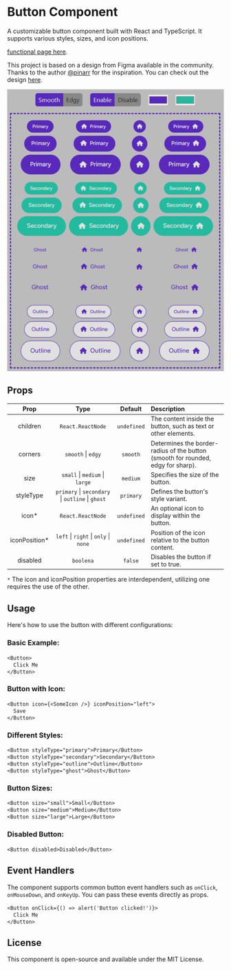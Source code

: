 # Button Component

A customizable button component built with React and TypeScript. It supports various styles, sizes, and icon positions.

[functional page here](https://free-responsive-button-ui-kit-react.netlify.app).

This project is based on a design from Figma available in the community. Thanks to the author [@pinarr](https://www.figma.com/@pinarr) for the inspiration. You can check out the design [here](https://www.figma.com/community/file/1169572872932409282).

![All buttons styles, sizes, and icon positions.](public/buttons.png "All buttons styles, sizes, and icon positions.")

## Props
| Prop  | Type | Default | Description 
| :-------------: |:-------------:|:-------------:|:-------------|
| children | `React.ReactNode`    | `undefined` | The content inside the button, such as text or other elements. |
| corners | `smooth` &#124; `edgy`    | `smooth` | Determines the border-radius of the button (smooth for rounded, edgy for sharp). |
| size | `small` &#124; `medium` &#124; `large`    | `medium` | Specifies the size of the button. |
| styleType |  `primary` &#124; `secondary` &#124; `outline` &#124; `ghost`    | `primary` | Defines the button's style variant. |
| icon* | `React.ReactNode`    | `undefined` | An optional icon to display within the button. |
| iconPosition* | `left` &#124; `right` &#124; `only` &#124; `none`    | `undefined` | Position of the icon relative to the button content. |
| disabled | `boolena` | `false` | Disables the button if set to true. |

`*` The icon and iconPosition properties are interdependent, utilizing one requires the use of the other.

## Usage
Here's how to use the button with different configurations:

### Basic Example:
```
<Button>
  Click Me
</Button>
```

### Button with Icon:
```
<Button icon={<SomeIcon />} iconPosition="left">
  Save
</Button>
```
### Different Styles:
```
<Button styleType="primary">Primary</Button>
<Button styleType="secondary">Secondary</Button>
<Button styleType="outline">Outline</Button>
<Button styleType="ghost">Ghost</Button>
```
### Button Sizes:
```
<Button size="small">Small</Button>
<Button size="medium">Medium</Button>
<Button size="large">Large</Button>
```

### Disabled Button:
```
<Button disabled>Disabled</Button>
```

## Event Handlers
The component supports common button event handlers such as `onClick`, `onMouseDown`, and `onKeyUp`. You can pass these events directly as props.

```
<Button onClick={() => alert('Button clicked!')}>
  Click Me
</Button>
```

## License
This component is open-source and available under the MIT License.